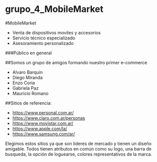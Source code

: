 # grupo_4_MobileMarket

#MobileMarket

- Venta de dispositivos moviles y accesorios
- Servicio técnico especializado
- Asesoramiento personalizado

###Público en general


##Somos un grupo de amigos formando nuestro primer e-commerce
- Alvaro Barquin
- Diego Miranda
- Enzo Coria
- Gabriela Paz
- Mauricio Romano

##Sitios de referencia:
-  https://www.personal.com.ar/
-  https://www.claro.com.ar/personas
- https://www.movistar.com.ar/
- https://www.apple.com/la/
- https://www.samsung.com/ar/

Elegimos estos sitios ya que son lideres de mercado y tienen un diseño amigable. Todos tienen atributos en común como su logo, una barra de busqueda, la opción de loguearse, colores representativos de la marca.
